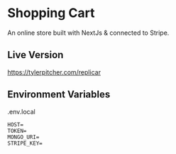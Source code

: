 # Shopping Cart
An online store built with NextJs &amp; connected to Stripe.

## Live Version
https://tylerpitcher.com/replicar

## Environment Variables
.env.local
```
HOST=
TOKEN=
MONGO_URI=
STRIPE_KEY=
```
